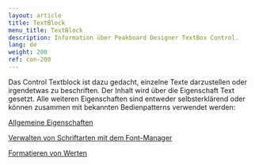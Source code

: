 ```yaml
---
layout: article
title: TextBlock
menu_title: TextBlock
description: Information über Peakboard Designer TextBox Control.
lang: de
weight: 200
ref: con-200
---
```


Das Control Textblock ist dazu gedacht, einzelne Texte darzustellen oder irgendetwas zu beschriften. Der Inhalt wird über die Eigenschaft Text gesetzt. Alle weiteren Eigenschaften sind entweder selbsterklärend oder können zusammen mit bekannten Bedienpatterns verwendet werden:

[Allgemeine Eigenschaften](/controls/01-de-allgemeine-eigenschaften.html)

[Verwalten von Schriftarten mit dem Font-Manager](/misc/04-de-fonts.html)

[Formatieren von Werten](/misc/03-de-formatieren-von-Werten.html)
